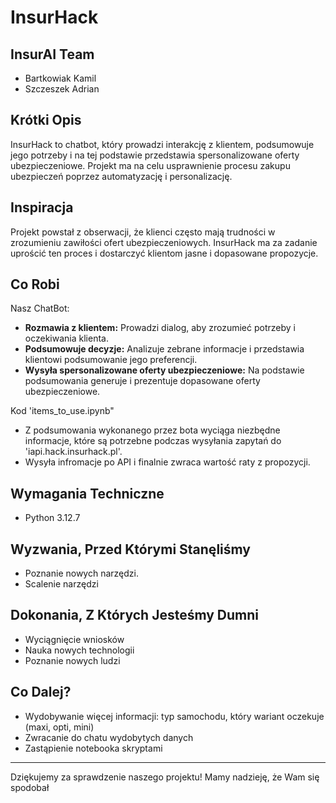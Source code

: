 # InsurHack

## InsurAI Team

*   Bartkowiak Kamil
*   Szczeszek Adrian

## Krótki Opis

InsurHack to chatbot, który prowadzi interakcję z klientem, podsumowuje jego potrzeby i na tej podstawie przedstawia spersonalizowane oferty ubezpieczeniowe. Projekt ma na celu usprawnienie procesu zakupu ubezpieczeń poprzez automatyzację i personalizację.

## Inspiracja

Projekt powstał z obserwacji, że klienci często mają trudności w zrozumieniu zawiłości ofert ubezpieczeniowych. InsurHack ma za zadanie uprościć ten proces i dostarczyć klientom jasne i dopasowane propozycje.

## Co Robi

Nasz ChatBot:

*   **Rozmawia z klientem:** Prowadzi dialog, aby zrozumieć potrzeby i oczekiwania klienta.
*   **Podsumowuje decyzje:** Analizuje zebrane informacje i przedstawia klientowi podsumowanie jego preferencji.
*   **Wysyła spersonalizowane oferty ubezpieczeniowe:** Na podstawie podsumowania generuje i prezentuje dopasowane oferty ubezpieczeniowe.

Kod 'items_to_use.ipynb" 

*   Z podsumowania wykonanego przez bota wyciąga niezbędne informacje, które są potrzebne podczas wysyłania zapytań do 'iapi.hack.insurhack.pl'.
*   Wysyła infromacje po API i finalnie zwraca wartość raty z propozycji. 


## Wymagania Techniczne

*   Python 3.12.7


## Wyzwania, Przed Którymi Stanęliśmy

*   Poznanie nowych narzędzi. 
*   Scalenie narzędzi


## Dokonania, Z Których Jesteśmy Dumni
*   Wyciągnięcie wniosków
*   Nauka nowych technologii 
*   Poznanie nowych ludzi 

## Co Dalej?
*   Wydobywanie więcej informacji: typ samochodu, który wariant oczekuje (maxi, opti, mini)
*   Zwracanie do chatu wydobytych danych
*   Zastąpienie notebooka skryptami

---

Dziękujemy za sprawdzenie naszego projektu! Mamy nadzieję, że Wam się spodobał

